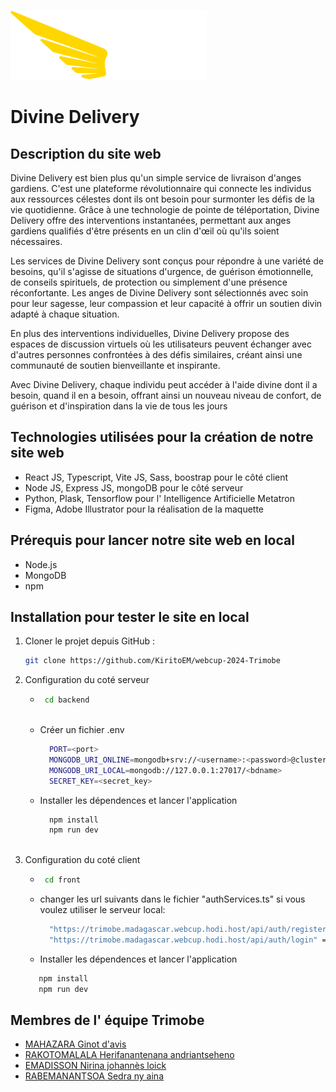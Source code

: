 ![Texte alternatif](front/public/logo.svg)
# Divine Delivery

## Description du site web
Divine Delivery est bien plus qu'un simple service de livraison d'anges gardiens. C'est une plateforme révolutionnaire qui connecte les individus aux ressources célestes dont ils ont besoin pour surmonter les défis de la vie quotidienne. Grâce à une technologie de pointe de téléportation, Divine Delivery offre des interventions instantanées, permettant aux anges gardiens qualifiés d'être présents en un clin d'œil où qu'ils soient nécessaires.

Les services de Divine Delivery sont conçus pour répondre à une variété de besoins, qu'il s'agisse de situations d'urgence, de guérison émotionnelle, de conseils spirituels, de protection ou simplement d'une présence réconfortante. Les anges de Divine Delivery sont sélectionnés avec soin pour leur sagesse, leur compassion et leur capacité à offrir un soutien divin adapté à chaque situation.

En plus des interventions individuelles, Divine Delivery propose des espaces de discussion virtuels où les utilisateurs peuvent échanger avec d'autres personnes confrontées à des défis similaires, créant ainsi une communauté de soutien bienveillante et inspirante.

Avec Divine Delivery, chaque individu peut accéder à l'aide divine dont il a besoin, quand il en a besoin, offrant ainsi un nouveau niveau de confort, de guérison et d'inspiration dans la vie de tous les jours

## Technologies utilisées pour la création de notre site web
- React JS, Typescript, Vite JS, Sass, boostrap pour le côté client
- Node JS, Express JS, mongoDB pour le côté serveur
- Python, Plask, Tensorflow pour l' Intelligence Artificielle Metatron
- Figma, Adobe Illustrator pour la réalisation de la maquette
  
## Prérequis pour lancer notre site web en local
- Node.js
- MongoDB
- npm 

## Installation pour tester le site en local

1. Cloner le projet depuis GitHub :

   ```bash
   git clone https://github.com/KiritoEM/webcup-2024-Trimobe


2. Configuration du coté serveur
     - ```bash
        cd backend
  
     - Créer un fichier .env
       ```bash
         PORT=<port>
         MONGODB_URI_ONLINE=mongodb+srv://<username>:<password>@cluster0.pjbqsve.mongodb.net/trimobe?retryWrites=true&w=majority&appName=Cluster0
         MONGODB_URI_LOCAL=mongodb://127.0.0.1:27017/<bdname>
         SECRET_KEY=<secret_key>
       ```
       
     - Installer les dépendences et lancer l'application
       ```bash
         npm install
         npm run dev
    
3. Configuration du coté client
     - ```bash
        cd front
       
     - changer les url suivants dans le fichier "authServices.ts" si vous voulez utiliser le serveur local:
       ```bash
         "https://trimobe.madagascar.webcup.hodi.host/api/auth/register" => "http://localhost:<port>/api/auth/register"
         "https://trimobe.madagascar.webcup.hodi.host/api/auth/login" => "http://localhost:<port>/api/auth/login"
       ```
       
     - Installer les dépendences et lancer l'application
      ```bash
         npm install
         npm run dev


## Membres de l' équipe Trimobe
- [MAHAZARA Ginot d'avis](https://www.facebook.com/junnotdavis.mahazara) 
- [RAKOTOMALALA Herifanantenana andriantseheno](https://www.facebook.com/herifanantenana.rakotomalala)  
- [EMADISSON Nirina johannès loick](https://www.facebook.com/profile.php?id=100087576726611) 
- [RABEMANANTSOA Sedra ny aina](https://www.facebook.com/leboss214)
